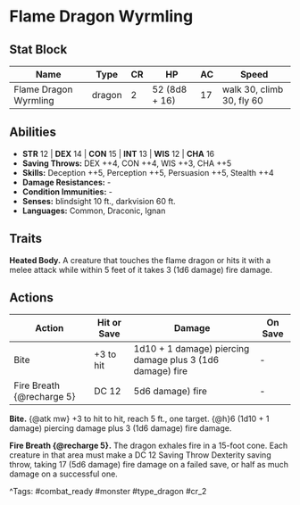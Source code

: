 # Flame Dragon Wyrmling

## Stat Block

| Name | Type | CR | HP | AC | Speed |
|------|------|----|----|----|-------|
| Flame Dragon Wyrmling | dragon | 2 | 52 (8d8 + 16) | 17 | walk 30, climb 30, fly 60 |

## Abilities

- **STR** 12 | **DEX** 14 | **CON** 15 | **INT** 13 | **WIS** 12 | **CHA** 16
- **Saving Throws:** DEX ++4, CON ++4, WIS ++3, CHA ++5  
- **Skills:** Deception ++5, Perception ++5, Persuasion ++5, Stealth ++4  
- **Damage Resistances:** -  
- **Condition Immunities:** -  
- **Senses:** blindsight 10 ft., darkvision 60 ft.  
- **Languages:** Common, Draconic, Ignan

## Traits

**Heated Body.** A creature that touches the flame dragon or hits it with a melee attack while within 5 feet of it takes 3 (1d6 damage) fire damage.


## Actions

| Action | Hit or Save | Damage | On Save |
|--------|--------------|--------|----------|
| Bite | +3 to hit | 1d10 + 1 damage) piercing damage plus 3 (1d6 damage) fire | - |
| Fire Breath {@recharge 5} | DC 12 | 5d6 damage) fire | - |

**Bite.** {@atk mw} +3 to hit to hit, reach 5 ft., one target. {@h}6 (1d10 + 1 damage) piercing damage plus 3 (1d6 damage) fire damage.

**Fire Breath {@recharge 5}.** The dragon exhales fire in a 15-foot cone. Each creature in that area must make a DC 12 Saving Throw Dexterity saving throw, taking 17 (5d6 damage) fire damage on a failed save, or half as much damage on a successful one.


^Tags: #combat_ready #monster #type_dragon #cr_2